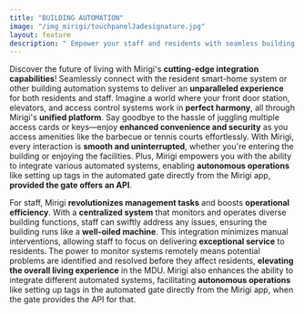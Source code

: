 ```yaml
---
title: "BUILDING AUTOMATION"
image: "/img_mirigi/touchpanelJadesignature.jpg"
layout: feature
description: " Empower your staff and residents with seamless building automation integration. Unlock amenities, monitor common areas, and enhance security—all from one unified platform."
---
```


Discover the future of living with Mirigi's **cutting-edge integration capabilities**! Seamlessly connect with the resident smart-home system or other building automation systems to deliver an **unparalleled experience** for both residents and staff. Imagine a world where your front door station, elevators, and access control systems work in **perfect harmony**, all through Mirigi's **unified platform**. Say goodbye to the hassle of juggling multiple access cards or keys—enjoy **enhanced convenience and security** as you access amenities like the barbecue or tennis courts effortlessly. With Mirigi, every interaction is **smooth and uninterrupted**, whether you're entering the building or enjoying the facilities. Plus, Mirigi empowers you with the ability to integrate various automated systems, enabling **autonomous operations** like setting up tags in the automated gate directly from the Mirigi app, **provided the gate offers an API**.

For staff, Mirigi **revolutionizes management tasks** and boosts **operational efficiency**. With a **centralized system** that monitors and operates diverse building functions, staff can swiftly address any issues, ensuring the building runs like a **well-oiled machine**. This integration minimizes manual interventions, allowing staff to focus on delivering **exceptional service** to residents. The power to monitor systems remotely means potential problems are identified and resolved before they affect residents, **elevating the overall living experience** in the MDU. Mirigi also enhances the ability to integrate different automated systems, facilitating **autonomous operations** like setting up tags in the automated gate directly from the Mirigi app, when the gate provides the API for that.

